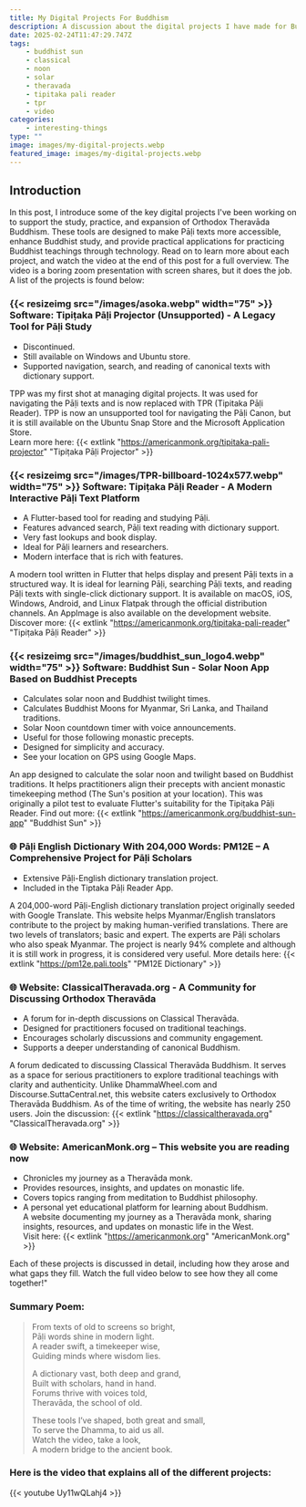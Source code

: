 ```yaml
---
title: My Digital Projects For Buddhism
description: A discussion about the digital projects I have made for Buddhism with a YouTube Video.
date: 2025-02-24T11:47:29.747Z
tags:
    - buddhist sun
    - classical
    - noon
    - solar
    - theravada
    - tipitaka pali reader
    - tpr
    - video
categories:
    - interesting-things
type: ""
image: images/my-digital-projects.webp
featured_image: images/my-digital-projects.webp
---
```



## Introduction 

In this post, I introduce some of the key digital projects I've been working on to support the study, practice, and expansion of Orthodox Theravāda Buddhism. These tools are designed to make Pāḷi texts more accessible, enhance Buddhist study, and provide practical applications for practicing Buddhist teachings through technology. Read on to learn more about each project, and watch the video at the end of this post for a full overview.  The video is a boring zoom presentation with screen shares, but it does the job.  A list of the projects is found below:

### {{< resizeimg src="/images/asoka.webp" width="75" >}} **Software: Tipiṭaka Pāḷi Projector (Unsupported) - A Legacy Tool for Pāḷi Study**

- Discontinued.
- Still available on Windows and Ubuntu store.
- Supported navigation, search, and reading of canonical texts with dictionary support. 

TPP was my first shot at managing digital projects.  It was used for navigating the Pāḷi texts and is now replaced with TPR (Tipitaka Pāḷi Reader).  TPP is now an unsupported tool for navigating the Pāḷi Canon, but it is still available on the Ubuntu Snap Store and the Microsoft Application Store.     
Learn more here: {{< extlink "https://americanmonk.org/tipitaka-pali-projector" "Tipiṭaka Pāḷi Projector" >}}  

### {{< resizeimg src="/images/TPR-billboard-1024x577.webp" width="75" >}} **Software: Tipiṭaka Pāḷi Reader - A Modern Interactive Pāḷi Text Platform** 

- A Flutter-based tool for reading and studying Pāḷi.
- Features advanced search, Pāḷi text reading with dictionary support.
- Very fast lookups and book display.
- Ideal for Pāḷi learners and researchers.
- Modern interface that is rich with features.  

A modern tool written in Flutter that helps display and present Pāḷi texts in a structured way. It is ideal for learning Pāḷi, searching Pāḷi texts, and reading Pāḷi texts with single-click dictionary support.  It is available on macOS, iOS, Windows, Android, and Linux Flatpak through the official distribution channels. An AppImage is also available on the development website.
Discover more: {{< extlink "https://americanmonk.org/tipitaka-pali-reader" "Tipiṭaka Pāḷi Reader" >}}  

###  {{< resizeimg src="/images/buddhist_sun_logo4.webp" width="75" >}} **Software: Buddhist Sun - Solar Noon App Based on Buddhist Precepts** 

- Calculates solar noon and Buddhist twilight times.
- Calculates Buddhist Moons for Myanmar, Sri Lanka, and Thailand traditions.
- Solar Noon countdown timer with voice announcements.
- Useful for those following monastic precepts.
- Designed for simplicity and accuracy.
- See your location on GPS using Google Maps.

An app designed to calculate the solar noon and twilight based on Buddhist traditions. It helps practitioners align their precepts with ancient monastic timekeeping method (The Sun's position at your location). This was originally a pilot test to evaluate Flutter's suitability for the Tipiṭaka Pāḷi Reader.
Find out more: {{< extlink "https://americanmonk.org/buddhist-sun-app" "Buddhist Sun" >}}  

###  🌐  **Pāḷi English Dictionary With 204,000 Words: PM12E – A Comprehensive Project for Pāḷi Scholars**

- Extensive Pāḷi-English dictionary translation project.
- Included in the Tiptaka Pāḷi Reader App.

A 204,000-word Pāḷi-English dictionary translation project originally seeded with Google Translate. This website helps Myanmar/English translators contribute to the project by making human-verified translations. There are two levels of translators; basic and expert.  The experts are Pāḷi scholars who also speak Myanmar. The project is nearly 94% complete and although it is still work in progress, it is considered very useful.
More details here: {{< extlink "https://pm12e.pali.tools" "PM12E Dictionary" >}}  

### 🌐 **Website: ClassicalTheravada.org - A Community for Discussing Orthodox Theravāda**

- A forum for in-depth discussions on Classical Theravāda.
- Designed for practitioners focused on traditional teachings.
- Encourages scholarly discussions and community engagement.
- Supports a deeper understanding of canonical Buddhism. 

A forum dedicated to discussing Classical Theravāda Buddhism. It serves as a space for serious practitioners to explore traditional teachings with clarity and authenticity. Unlike DhammaWheel.com and Discourse.SuttaCentral.net, this website caters exclusively to Orthodox Theravāda Buddhism. As of the time of writing, the website has nearly 250 users.
Join the discussion: {{< extlink "https://classicaltheravada.org" "ClassicalTheravada.org" >}}  

###  🌐 **Website: AmericanMonk.org – This website you are reading now**

- Chronicles my journey as a Theravāda monk.
- Provides resources, insights, and updates on monastic life.
- Covers topics ranging from meditation to Buddhist philosophy.
- A personal yet educational platform for learning about Buddhism.   
A website documenting my journey as a Theravāda monk, sharing insights, resources, and updates on monastic life in the West.  
Visit here: {{< extlink "https://americanmonk.org" "AmericanMonk.org" >}}  

Each of these projects is discussed in detail, including how they arose and what gaps they fill. Watch the full video below to see how they all come together!"

### Summary Poem:
> From texts of old to screens so bright,  
> Pāḷi words shine in modern light.  
> A reader swift, a timekeeper wise,  
> Guiding minds where wisdom lies.  
>  
> A dictionary vast, both deep and grand,  
> Built with scholars, hand in hand.  
> Forums thrive with voices told,  
> Theravāda, the school of old.  
>  
> These tools I’ve shaped, both great and small,  
> To serve the Dhamma, to aid us all.  
> Watch the video, take a look,  
> A modern bridge to the ancient book. 

### Here is the video that explains all of the different projects:
{{< youtube Uy11wQLahj4 >}}
